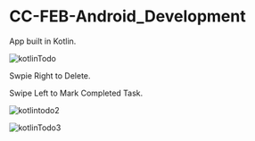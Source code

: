 # CC-FEB-Android_Development
App built in Kotlin.


![kotlinTodo](https://user-images.githubusercontent.com/114006865/220714927-079976a4-151d-4329-9a1f-107ea87cda31.png)

Swpie Right to Delete.

Swipe Left to Mark Completed Task.


![kotlintodo2](https://user-images.githubusercontent.com/114006865/220714972-741ad08a-b6d4-4d2f-bc82-b2ba4f98d2c4.png)



![kotlinTodo3](https://user-images.githubusercontent.com/114006865/220714987-458e0aed-2bf8-4137-b2a6-6cb6b1bb2ce0.png)
